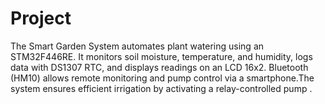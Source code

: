# Project
The Smart Garden System automates plant watering using an STM32F446RE. It monitors soil moisture, temperature, and humidity, logs data with DS1307 RTC, and displays readings on an LCD 16x2. Bluetooth (HM10) allows remote monitoring and pump control via a smartphone.The system ensures efficient irrigation by activating a relay-controlled pump .
